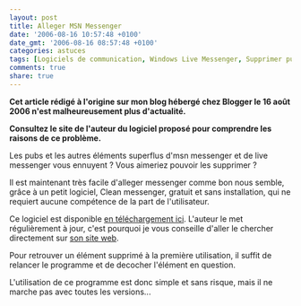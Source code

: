 ```yaml
---
layout: post
title: Alleger MSN Messenger
date: '2006-08-16 10:57:48 +0100'
date_gmt: '2006-08-16 08:57:48 +0100'
categories: astuces
tags: [Logiciels de communication, Windows Live Messenger, Supprimer publicité]
comments: true
share: true
---
```

**Cet article rédigé à l'origine sur mon blog hébergé chez Blogger le 16 août 2006 n'est malheureusement plus d'actualité.**

**Consultez le site de l'auteur du logiciel proposé pour comprendre les raisons de ce problème.**

Les pubs et les autres éléments superflus d'msn messenger et de live messenger vous ennuyent ? Vous aimeriez pouvoir les supprimer ?

Il est maintenant très facile d'alleger messenger comme bon nous semble, grâce à un petit logiciel, Clean messenger, gratuit et sans installation, qui ne requiert aucune compétence de la part de l'utilisateur.

Ce logiciel est disponible [en téléchargement ici](http://www.cleanmessenger.com/files/CleanMessenger_2.6.0792.exe). L'auteur le met régulièrement à jour, c'est pourquoi je vous conseille d'aller le chercher directement sur [son site web](http://www.cleanmessenger.com/).

Pour retrouver un élément supprimé à la première utilisation, il suffit de relancer le programme et de decocher l'élément en question.

L'utilisation de ce programme est donc simple et sans risque, mais il ne marche pas avec toutes les versions...
